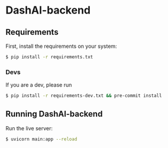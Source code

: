 # DashAI-backend

## Requirements

First, install the requirements on your system:

```bash
$ pip install -r requirements.txt
```

### Devs

If you are a dev, please run

```bash
$ pip install -r requirements-dev.txt && pre-commit install
```
## Running DashAI-backend


Run the live server:
```bash
$ uvicorn main:app --reload
```
